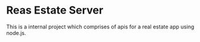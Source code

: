 # Reas Estate Server

This is a internal project which comprises of apis for a real estate app using node.js.